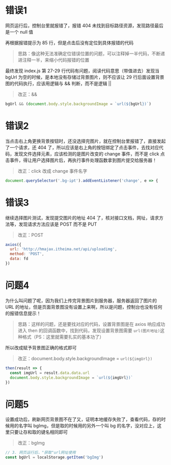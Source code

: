 # 错误1

网页运行后，控制台里就报错了，报错 404 未找到目标路径资源，发现路径最后是一个 null 值

再根据报错提示为 85 行，但是点击后没有定位到具体报错的代码

> 思路：像这种无法准确定位错误位置的问题，可以注释掉一半代码，不断递进注释一半，来缩小代码报错的位置

最终发现 index.js 第 27-29 行代码有问题，阅读代码意思（带值进去）发现当 bgUrl 为空的时候，是本地没有存储过背景图片，则不应该让 29 行后面设置背景图的代码执行，应该用逻辑与 && 判断，而不是逻辑 ||

> 改正：&&

```js
bgUrl && (document.body.style.backgroundImage = `url(${bgUrl})`)
```

# 错误2

当点击右上角更换背景按钮时，还没选择完图片，就在控制台里报错了，直接发起了一个请求，还 404 了，所以应该是右上角的按钮绑定了点击事件，去找对应代码，发现文件选择元素，应该检测的是图片改变的 change 事件，而不是 click 点击事件，得让用户选择图片后，再执行事件处理函数拿到图片提交给服务器！

> 改正：click 改成 change 事件名字

```js
document.querySelector('.bg-ipt').addEventListener('change', e => {
```

# 错误3

继续选择图片测试，发现提交图片的地址 404 了，核对接口文档，网址，请求方法等，发现请求方法应该是 POST 而不是 PUT

> 改正：POST

```js
axios({
  url: 'http://hmajax.itheima.net/api/uploadimg',
  method: 'POST',
  data: fd
})
```



# 问题4

为什么叫问题了呢，因为我们上传完背景图片到服务器，服务器返回了图片的 URL 的地址，但是页面背景图没有设置上来啊，所以是问题，控制台也没有任何的报错信息提示！

> 思路：这样的问题，还是要找对应的代码，设置背景图是在 axios 响应成功进入 then 的回调函数中，找到代码，发现设置背景图需要 `url(图片地址)`这种格式（PS：这里就需要扎实的基本功了）

所以改成赋予背景图正确的格式即可

> 改正：document.body.style.backgroundImage = `url(${imgUrl})`

```js
then(result => {
  const imgUrl = result.data.data.url
  document.body.style.backgroundImage = `url(${imgUrl})`
})
```



# 问题5

设置成功后，刷新网页背景图不在了又，证明本地缓存失败了，查看代码，存的时候用的名字叫 bgImg，但是取的时候用的另外一个叫 bg 的名字，没对应上，这里只要让存和取的键名相同即可

> 改正：bgImg

```js
// 3. 网页运行后，"获取"url网址使用
const bgUrl = localStorage.getItem('bgImg')
```

